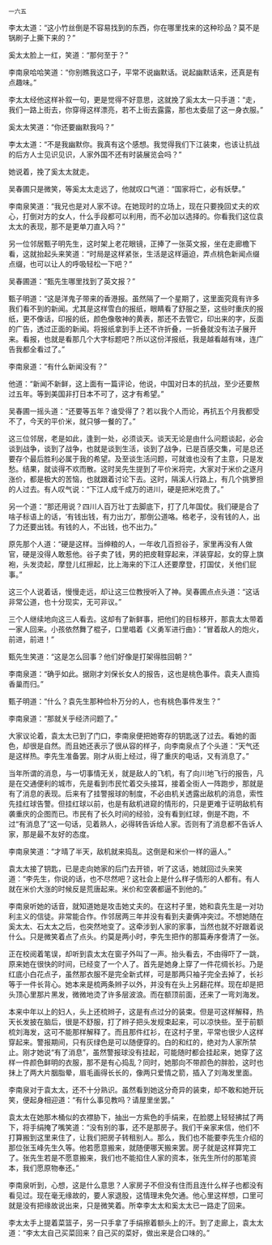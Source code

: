     一六五 

   李太太道：“这小竹丝倒是不容易找到的东西，你在哪里找来的这种珍品？莫不是锅刷子上撕下来的？”

   奚太太脸上一红，笑道：“那何至于？”

   李南泉哈哈笑道：“你别瞧我这口子，平常不说幽默话。说起幽默话来，还真是有点趣味。”

   李太太经他这样补叙一句，更是觉得不好意思，这就挽了奚太太一只手道：“走，我们一路上街去，你穿得这样漂亮，若不上街去露露，那也太委屈了这一身衣服。”

   奚太太笑道：“你还要幽默我吗？”

   李太太道：“不是我幽默你。我真有这个感想。我觉得我们下江装束，也该让抗战的后方人士见识见识，人家外国不还有时装展览会吗？”

   她说着，挽了奚太太就走。

   吴春圃只是微笑，等奚太太走远了，他就叹口气道：“国家将亡，必有妖孽。”

   李南泉笑道：“我兄也是对人家不谅。在她现时的立场上，现在只要挽回丈夫的欢心，打倒对方的女人，什么手段都可以利用，而不必加以选择的。你看我们这位袁太太的表现，那不是更单刀直入吗？”

   另一位邻居甄子明先生，这时架上老花眼镜，正捧了一张英文报，坐在走廊檐下看，这就抬起头来笑道：“时局是这样紧张，生活是这样逼迫，弄点桃色新闻点缀点缀，也可以让人的呼吸轻松一下吧？”

   吴春圃道：“甄先生哪里找到了英文报？”

   甄子明道：“这是洋鬼子带来的香港报。虽然隔了一个星期了，这里面究竟有许多我们看不到的新闻。尤其是这样雪白的报纸，眼睛看了舒服之至，这些时重庆的报纸，更不像话，印报的纸，颜色像敬神的黄表，那还不去管它，印出来的字，反面的广告，透过正面的新闻。将报纸拿到手上还不许折叠，一折叠就没有法子展开来。看报，也就是看那几个大字标题吧？所以这份洋报纸，我是越看越有味，连广告我都全看过了。”

   李南泉道：“有什么新闻没有？”

   他道：“新闻不新鲜，这上面有一篇评论，他说，中国对日本的抗战，至少还要熬过五年。等到美国非打日本不可了，这才有希望。”

   吴春圃一摇头道：“还要等五年？谁受得了？若以我个人而论，再抗五个月我都受不了，今天的平价米，就只够一餐的了。”

   这三位邻居，老是如此，逢到一处，必须谈天。谈天无论是由什么问题谈起，必会谈到战争，谈到了战争，也就是谈到生活，谈到了战争，已是百感交集，可是总还要存个最后胜利必属于我的希望。及至谈生活问题，可就谁也没有了主意，只是发愁。结果，就谈得不欢而散。这时吴先生提到了平价米将完，大家对于米价之逐月涨价，都是极大的苦恼，也就跟着讨论下去。这时，隔溪人行路上，有几个挑箩担的人过去。有人叹气说：“下江人成千成万的进川，硬是把米吃贵了。”

   另一个道：“那还用说？四川人百万壮丁去脚底下，打了几年国仗。我们硬是合了啥子标语上的话，‘有钱出钱，有力出力’，那倒公道咯。格老子，没有钱的人，出了力还要出钱。有钱的人，不出钱，也不出力。”

   原先那个人道：“硬是这样。当绅粮的人，一年收几百担谷子，家里再没有人做官，硬是没得人敢惹他。谷子卖了钱，男的把皮鞋穿起来，洋装穿起，女的穿上旗袍，头发烫起，摩登儿红擦起，比上海来的下江人还要摩登，打国仗，关他们屁事。”

   这三个人说着话，慢慢走远，却让这三位教授听入了神。吴春圃点点头道：“这话非常公道，也十分现实，无可非议。”

   三个人继续地向这三人看去。这却有了新鲜事，把他们的目标移开，那袁太太带着一家人回来。小孩依然舞了棍子，口里唱着《义勇军进行曲》：“冒着敌人的炮火，前进，前进！”

   甄先生笑道：“这是怎么回事？他们好像是打架得胜回朝？”

   李南泉道：“确乎如此。据刚才刘保长女人的报告，这也是桃色事件。袁夫人直捣香巢而归。”

   甄子明道：“什么？袁先生那种俭朴万分的人，也有桃色事件发生？”

   李南泉道：“那就关乎经济问题了。”

   大家议论着，袁太太已到了门口，李南泉便把她寄存的钥匙送了过去。看她的面色，却很是自然。而且她还表示了很从容的样子，向李南泉点了个头道：“天气还是这样热。李先生准备罢。刚才从街上经过，得了重庆的电话，又有消息了。”

   当年所谓的消息，与一切事情无关，就是敌人的飞机，有了向川地飞行的报告，凡是在交通便利的城市，先是看到市民忙着交头接耳，接着全街人一阵跑步，那就是有了消息的表现。后来有了挂警报球的制度，不必由机关透露出敌机的消息，索性先挂红球告警。但挂红球以前，也是有敌机进窥的情形的，只是更难于证明敌机有袭重庆的企图而已。市民有了长久时间的经验，没有看到红球，倒是不跑，不过“有消息了”这一句话，见着熟人，必得转告诉给人家。否则有了消息都不告诉人家，那是最不友好的态度。

   李南泉笑道：“才晴了半天，敌机就来捣乱。这倒是和米价一样的逼人。”

   袁太太接了钥匙，已是走向她家的后门去开锁，听了这话，她就回过头来笑道：“李先生，你说的话，也不尽然吧？这社会上是什么样子情形的人都有。有人就在米价大涨的时候反是荒唐起来。米价和空袭都逼不到他的。”

   李南泉听她的话音，就知道她是攻击她丈夫的。在这村子里，她和袁先生是一对功利主义的信徒。非常能合作。作邻居两三年并没有看到夫妻俩冲突过。不想她随在奚太太、石太太之后，也突然地变了。这牵涉到人家的家事，当然也就不好跟着说什么。只是微笑着点了点头。约莫是两小时，李先生把作的那篇寿序誊清了一张。

   正在校阅着笔误，却听到袁太太在窗子外叫了一声。抬头看去，不由得吓了一跳，原来她在很快的时间，已经变了一个人了。首先是她身上穿了一件花绸长衫。乃是红底小白花点子，虽然那衣服不是完全新式样，可是那两只袖子完全去掉了，长衫等于一件长背心。她本来是梳两条辫子以外，并没有在头上另翻花样。现在却是把头顶心里那片黑发，微微地烫了许多层波浪。而在额顶前面，还来了一弯刘海发。

   本来中年以上的妇人，头上还梳辫子，这是有点过分的装束。但是可这样解释，热天长发披在脑后，很是不舒服，打了辫子把头发规束起来，可以凉快些。至于前额梳刘海发，这可不能那样解释了。而且那件红衫，在这村子里，平常也很少人这样穿起来。警报期间，只有灰绿色是可以随便穿的。白的和红的，绝对为人家所禁止。刚才她说“有了消息”，虽然警报球没有挂起，可能随时都会挂起来，她穿了这样一件颜色鲜明的衣服，那不是有心捣乱？同时，她那向不带颜色的胖脸，这时也抹上了两大片胭脂晕，眉毛画得长长的，像两只爱情之箭，插入了刘海发里面。

   李南泉对于袁太太，还不十分熟识。虽然看到她这分奇异的装束，却不敢和她开玩笑，便起身相迎道：“有什么事见教吗？请屋里坐罢。”

   袁太太在她那木桶似的衣襟胁下，抽出一方紫色的手绢来，在脸腮上轻轻拂拭了两下，将手绢掩了嘴笑道：“没有别的事，还不是那房子。我们干亲家来信，他们不打算搬到这里来住了，让我们把房子转租别人。那么，我们也不能要李先生介绍的那位张玉峰先生久等。他若愿意搬来，就随便哪天搬来罢。房子就是这样算完工了。张先生若是不愿意搬来，我们也不能掐住人家的资本，张先生所付的那笔资本，我们愿原物奉还。”

   李南泉听到，心想，这是什么意思？人家房子不但没有住而且连什么样子也都没有看见过。现在毫无缘故的，要人家退股，这情理未免欠通。他心里这样想，口里可就是没有把缘故说出来，只是微笑着。所幸李太太和奚太太已一路走了回来。

   李太太手上提着菜篮子，另一只手拿了手绢擦着额头上的汗。到了走廊上，袁太太道：“李太太自己买菜回来？自己买的菜好，做出来是合口味的。”

